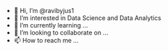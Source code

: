- 👋 Hi, I’m @ravibyjus1
- 👀 I’m interested in Data Science and Data Analytics
- 🌱 I’m currently learning ...
- 💞️ I’m looking to collaborate on ...
- 📫 How to reach me ...

<!---
ravibyjus1/ravibyjus1 is a ✨ special ✨ repository because its `README.md` (this file) appears on your GitHub profile.
You can click the Preview link to take a look at your changes.
--->
